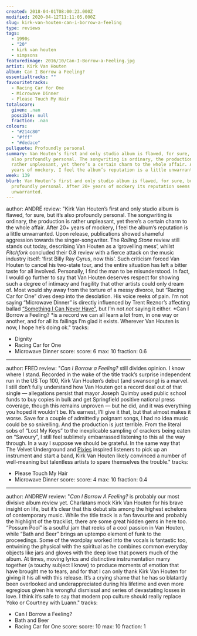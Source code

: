 ```yaml
---
created: 2018-04-01T08:00:23.000Z
modified: 2020-04-12T11:11:05.000Z
slug: kirk-van-houten-can-i-borrow-a-feeling
type: reviews
tags:
  - 1990s
  - "20"
  - kirk van houten
  - simpsons
featuredimage: 2016/10/Can-I-Borrow-a-Feeling.jpg
artist: Kirk Van Houten
album: Can I Borrow a Feeling?
essentialtracks: ""
favouritetracks:
  - Racing Car for One
  - Microwave Dinner
  - Please Touch My Hair
totalscore:
  given: .nan
  possible: null
  fraction: .nan
colours:
  - "#214c80"
  - "#fff"
  - "#dedace"
pullquote: Profoundly personal
summary: Van Houten’s first and only studio album is flawed, for sure, but it’s
  also profoundly personal. The songwriting is ordinary, the production is
  rather unpleasant, yet there’s a certain charm to the whole affair. After 20+
  years of mockery, I feel the album’s reputation is a little unwarranted.
week: 139
blurb: Van Houten’s first and only studio album is flawed, for sure, but also
  profoundly personal. After 20+ years of mockery its reputation seems a tad
  unwarranted.
---
```

author: ANDRÉ
review: "Kirk Van Houten’s first and only studio album is flawed, for sure, but
  it’s also profoundly personal. The songwriting is ordinary, the production is
  rather unpleasant, yet there’s a certain charm to the whole affair. After 20+
  years of mockery, I feel the album’s reputation is a little unwarranted. Upon
  release, publications showed shameful aggression towards the
  singer-songwriter. The *Rolling Stone* review still stands out today,
  describing Van Houten as a ‘grovelling mess’, whilst *Pitchfork* concluded
  their 0.8 review with a fierce attack on the music industry itself: ‘first
  Billy Ray Cyrus, now this’. Such criticism forced Van Houten to cancel his
  two-state tour, and the entire situation has left a bitter taste for all
  involved. Personally, I find the man to be misunderstood. In fact, I would go
  further to say that Van Houten deserves respect for showing such a degree of
  intimacy and fragility that other artists could only dream of. Most would shy
  away from the torture of a messy divorce, but “Racing Car for One” dives deep
  into the desolation. His voice reeks of pain. I’m not saying “Microwave
  Dinner” is directly influenced by Trent Reznor’s affecting ballad [“Something
  I Can Never Have”](<https://www.youtube.com/watch?v=WAGAoy5WZWY>), but I’m not
  *not* saying it either. *Can I Borrow a Feeling? *is a record we can all learn
  a lot from, in one way or another, and for all its failings I’m glad it
  exists. Wherever Van Houten is now, I hope he’s doing ok."
tracks:
  - Dignity
  - ­Racing Car for One
  - ­Microwave Dinner
score:
  score: 6
  max: 10
  fraction: 0.6
---
author: FRED
review: "*Can I Borrow a Feeling?* still divides opinion. I know where I stand.
  Recorded in the wake of the title track’s surprise independent run in the US
  Top 100, Kirk Van Houten’s debut (and swansong) is a marvel. I still don’t
  fully understand how Van Houten got a record deal out of that single —
  allegations persist that mayor Joseph Quimby used public school funds to buy
  copies in bulk and get Springfield positive national press coverage, though
  this remains unproven — but he did, and it was everything you hoped it
  wouldn’t be. It’s earnest, I’ll give it that, but that almost makes it worse.
  Save for a couple of admittedly poignant songs, I had no idea music could be
  so snivelling. And the production is just terrible. From the literal sobs of
  “Lost My Keys” to the inexplicable sampling of crackers being eaten on
  “Savoury”, I still feel sublimely embarrassed listening to this all the way
  through. In a way I suppose we should be grateful. In the same way that The
  Velvet Underground and
  [Pixies](<https://audioxide.com/reviews/pixies-doolittle/>) inspired listeners
  to pick up an instrument and start a band, Kirk Van Houten likely convinced a
  number of well-meaning but talentless artists to spare themselves the
  trouble."
tracks:
  - Please Touch My Hair
  - ­Microwave Dinner
score:
  score: 4
  max: 10
  fraction: 0.4
---
author: ANDREW
review: "*Can I Borrow A Feeling?* is probably our most divisive album review
  yet. Charlatans mock Kirk Van Houten for his brave insight on life, but it’s
  clear that this debut sits among the highest echelons of contemporary music.
  While the title track is a fan favourite and probably the highlight of the
  tracklist, there are some great hidden gems in here too. “Possum Pool” is a
  soulful jam that reeks of a cool passion in Van Houten, while “Bath and Beer”
  brings an uptempo element of funk to the proceedings. Some of the wordplay
  worked into the vocals is fantastic too, entwining the physical with the
  spiritual as he combines common everyday objects like jars and gloves with the
  deep love that powers much of the album. At times, moving lyrics and
  distinctive instrumentation marry together (a touchy subject I know) to
  produce moments of emotion that have brought me to tears, and for that I can
  only thank Kirk Van Houten for giving it his all with this release. It’s a
  crying shame that he has so blatantly been overlooked and underappreciated
  during his lifetime and even more egregious given his wrongful dismissal and
  series of devastating losses in love. I think it’s safe to say that modern pop
  culture should really replace Yoko or Courtney with Luann."
tracks:
  - Can I Borrow a Feeling?
  - ­Bath and Beer
  - ­Racing Car for One
score:
  score: 10
  max: 10
  fraction: 1
